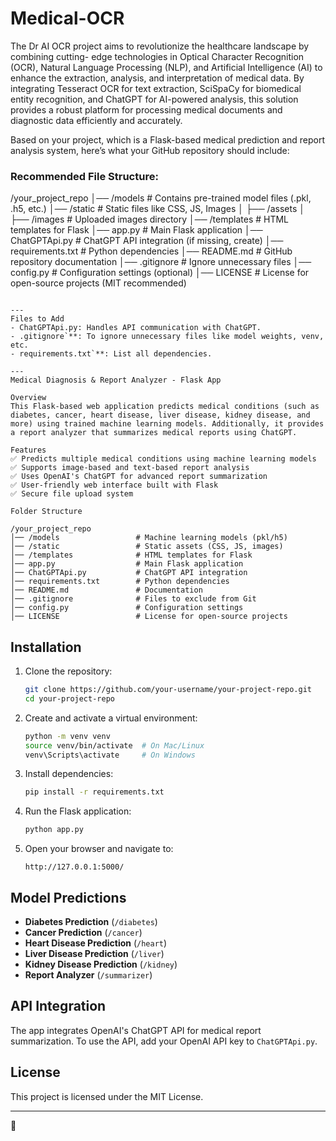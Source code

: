 # Medical-OCR
The Dr AI OCR project aims to revolutionize the healthcare landscape by combining cutting-
edge technologies in Optical Character Recognition (OCR), Natural Language Processing (NLP),
and Artificial Intelligence (AI) to enhance the extraction, analysis, and interpretation of medical
data. By integrating Tesseract OCR for text extraction, SciSpaCy for biomedical entity
recognition, and ChatGPT for AI-powered analysis, this solution provides a robust platform for
processing medical documents and diagnostic data efficiently and accurately. 

Based on your project, which is a Flask-based medical prediction and report analysis system, here’s what your GitHub repository should include:

### Recommended File Structure:
/your_project_repo
│── /models                 # Contains pre-trained model files (.pkl, .h5, etc.)
│── /static                 # Static files like CSS, JS, Images
│   ├── /assets
│       ├── /images         # Uploaded images directory
│── /templates              # HTML templates for Flask
│── app.py                  # Main Flask application
│── ChatGPTApi.py           # ChatGPT API integration (if missing, create)
│── requirements.txt        # Python dependencies
│── README.md               # GitHub repository documentation
│── .gitignore              # Ignore unnecessary files
│── config.py               # Configuration settings (optional)
│── LICENSE                 # License for open-source projects (MIT recommended)
```

---
Files to Add
- ChatGPTApi.py: Handles API communication with ChatGPT.
- .gitignore`**: To ignore unnecessary files like model weights, venv, etc.
- requirements.txt`**: List all dependencies. 

---
Medical Diagnosis & Report Analyzer - Flask App

Overview
This Flask-based web application predicts medical conditions (such as diabetes, cancer, heart disease, liver disease, kidney disease, and more) using trained machine learning models. Additionally, it provides a report analyzer that summarizes medical reports using ChatGPT.

Features
✅ Predicts multiple medical conditions using machine learning models  
✅ Supports image-based and text-based report analysis  
✅ Uses OpenAI's ChatGPT for advanced report summarization  
✅ User-friendly web interface built with Flask  
✅ Secure file upload system  

Folder Structure

/your_project_repo
│── /models                 # Machine learning models (pkl/h5)
│── /static                 # Static assets (CSS, JS, images)
│── /templates              # HTML templates for Flask
│── app.py                  # Main Flask application
│── ChatGPTApi.py           # ChatGPT API integration
│── requirements.txt        # Python dependencies
│── README.md               # Documentation
│── .gitignore              # Files to exclude from Git
│── config.py               # Configuration settings
│── LICENSE                 # License for open-source projects
```

## Installation

1. Clone the repository:
   ```sh
   git clone https://github.com/your-username/your-project-repo.git
   cd your-project-repo
   ```

2. Create and activate a virtual environment:
   ```sh
   python -m venv venv
   source venv/bin/activate  # On Mac/Linux
   venv\Scripts\activate     # On Windows
   ```

3. Install dependencies:
   ```sh
   pip install -r requirements.txt
   ```

4. Run the Flask application:
   ```sh
   python app.py
   ```

5. Open your browser and navigate to:
   ```
   http://127.0.0.1:5000/
   ```

## Model Predictions
- **Diabetes Prediction** (`/diabetes`)
- **Cancer Prediction** (`/cancer`)
- **Heart Disease Prediction** (`/heart`)
- **Liver Disease Prediction** (`/liver`)
- **Kidney Disease Prediction** (`/kidney`)
- **Report Analyzer** (`/summarizer`)

## API Integration
The app integrates OpenAI's ChatGPT API for medical report summarization. To use the API, add your OpenAI API key to `ChatGPTApi.py`.

## License
This project is licensed under the MIT License.

---
🚀
